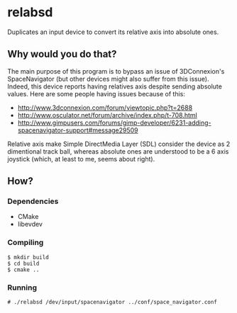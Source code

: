 # relabsd
Duplicates an input device to convert its relative axis into absolute ones.
## Why would you do that?
The main purpose of this program is to bypass an issue of 3DConnexion's SpaceNavigator (but other devices might also suffer from this issue).
Indeed, this device reports having relatives axis despite sending absolute values.
Here are some people having issues because of this:
* http://www.3dconnexion.com/forum/viewtopic.php?t=2688
* http://www.osculator.net/forum/archive/index.php/t-708.html
* http://www.gimpusers.com/forums/gimp-developer/6231-adding-spacenavigator-support#message29509

Relative axis make Simple DirectMedia Layer (SDL) consider the device as 2 dimentional track ball, whereas absolute ones are understood to be a 6 axis joystick (which, at least to me, seems about right).


## How?
### Dependencies
* CMake
* libevdev

### Compiling
```
$ mkdir build
$ cd build
$ cmake ..
```
### Running
```
# ./relabsd /dev/input/spacenavigator ../conf/space_navigator.conf
```
